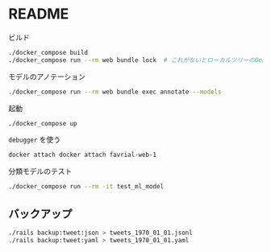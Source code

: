 # README

ビルド

```sh
./docker_compose build
./docker_compose run --rm web bundle lock  # これがないとローカルツリーのGemfile.lockが更新されない
```

モデルのアノテーション

```sh
./docker_compose run --rm web bundle exec annotate --models
```

起動

```sh
./docker_compose up
```

`debugger` を使う

```sh
docker attach docker attach favrial-web-1
```

分類モデルのテスト

```sh
./docker_compose run --rm -it test_ml_model
```

## バックアップ

```sh
./rails backup:tweet:json > tweets_1970_01_01.jsonl
./rails backup:tweet:yaml > tweets_1970_01_01.yaml
```
